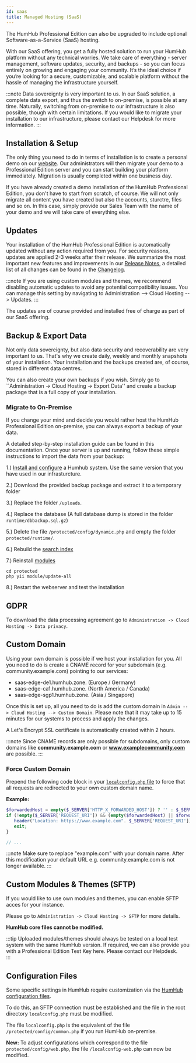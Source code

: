```yaml
---
id: saas
title: Managed Hosting (SaaS)
---
```

The HumHub Professional Edition can also be upgraded to include optional Software-as-a-Service (SaaS) hosting.

With our SaaS offering, you get a fully hosted solution to run your HumHub platform without any technical worries. We take care of everything - server management, software updates, security, and backups - so you can focus entirely on growing and engaging your community. It’s the ideal choice if you’re looking for a secure, customizable, and scalable platform without the hassle of managing the infrastructure yourself.

:::note
Data sovereignty is very important to us. In our SaaS solution, a complete data export, and thus the switch to on-premise, is possible at any time. Naturally, switching from on-premise to our infrastructure is also possible, though with certain limitations. If you would like to migrate your installation to our infrastructure, please contact our Helpdesk for more information.
:::

## Installation & Setup

The only thing you need to do in terms of installation is to create a personal demo on our [website](https://www.humhub.com/en/professional-edition/demo). Our administrators will then migrate your demo to a Professional Edition server and you can start building your platform immediately. Migration is usually completed within one business day. 

If you have already created a demo installation of the HumHub Professional Edition, you don't have to start from scratch, of course. We will not only migrate all content you have created but also the accounts, sturctre, files and so on. In this case, simply provide our Sales Team with the name of your demo and we will take care of everything else.  

## Updates

Your installation of the HumHub Professional Edition is automatically updated without any action required from you. For security reasons, updates are applied 2-3 weeks after their release. We summarize the most important new features and improvements in our [Release Notes](https://docs.humhub.org/docs/about/releasenotes/release_notes), a detailed list of all changes can be found in the [Changelog](https://github.com/humhub/humhub/blob/master/CHANGELOG.md).

:::note
If you are using custom modules and themes, we recommend disabling automatic updates to avoid any potential compatibility issues. You can manage this setting by navigating to Administration --> Cloud Hosting --> Updates. 
:::

The updates are of course provided and installed free of charge as part of our SaaS offering. 

## Backup & Export Data

Not only data sovereignty, but also data security and recoverability are very important to us. That's why we create daily, weekly and monthly snapshots of your installation. Your installation and the backups created are, of course, stored in different data centres.

You can also create your own backups if you wish. Simply go to ``Administration -> Cloud Hosting -> Export Data'' and create a backup package that is a full copy of your installation.

### Migrate to On-Premise 

If you change your mind and decide you would rather host the HumHub Professional Edition on-premise, you can always export a backup of your data.

A detailed step-by-step installation guide can be found in this documentation. Once your server is up and running, follow these simple instructions to import the data from your backup: 

1.) [Install and configure](../admin/installation.md) a Humhub system. Use the same version that you have used in our infrasturcture.

2.) Download the provided backup package and extract it to a temporary folder

3.) Replace the folder `/uploads`.

4.) Replace the database (A full database dump is stored in the folder `runtime/dbbackup.sql.gz`)

5.) Delete the file `/protected/config/dynamic.php` and empty the folder `protected/runtime/`.

6.) Rebuild the [search index](../admin/search.md)

7.) Reinstall [modules](../admin/console.md#module)

```
cd protected
php yii module/update-all
```

8.) Restart the webserver and test the installation


## GDPR

To download the data processing agreement go to ``Administration -> Cloud Hosting -> Data privacy``.

## Custom Domain

Using your own domain is possible if we host your installation for you. All you need to do is create a CNAME record for your subdomain (e.g. community.example.com) pointing to our services:

- saas-edge-de1.humhub.zone. (Europe / Germany)
- saas-edge-ca1.humhub.zone. (North America / Canada)
- saas-edge-sgp1.humhub.zone. (Asia / Singapore)

Once this is set up, all you need to do is add the custom domain in ``Admin --> Cloud Hosting --> Custom Domain``. Please note that it may take up to 15 minutes for our systems to process and apply the changes.

A Let's Encrypt SSL certificate is automatically created within 2 hours.

:::note
Since CNAME records are only possible for subdomains, only custom domains like **community.example.com** or **www.examplecommunity.com** are possible. 
:::

### Force Custom Domain

Prepend the following code block in your [`localconfig.php` file](#configuration-files) to force that all requests are redirected to your own custom domain name.

**Example:**

```php
$forwardedHost = empty($_SERVER['HTTP_X_FORWARDED_HOST']) ? '' : $_SERVER['HTTP_X_FORWARDED_HOST']; 
if (!empty($_SERVER['REQUEST_URI']) && (empty($forwardedHost) || $forwardedHost === 'example.humhub.com')) {
   header("Location: https://www.example.com". $_SERVER['REQUEST_URI']);
   exit;
}

// ...
``` 

:::note
Make sure to replace "example.com" with your domain name. After this modification your default URL e.g. community.example.com is not longer available.
:::

## Custom Modules & Themes (SFTP)

If you would like to use own modules and themes, you can enable SFTP acces for your instance.

Please go to ``Administration -> Cloud Hosting -> SFTP`` for more details.

**HumHub core files cannot be modified.**

:::tip
Uploaded modules/themes should always be tested on a local test system with the same HumHub version. If required, we can also provide you with a Professional Edition Test Key here. Please contact our Helpdesk.  
:::

## Configuration Files

Some specific settings in HumHub require customization via the [HumHub configuration files](../admin/advanced-configuration.md).   

To do this, an SFTP connection must be established and the file in the root directory ``localconfig.php`` must be modified. 

The file ``localconfig.php`` is the equivalent of the file ``/protected/config/common.php`` if you run HumHub on-premise.

**New:** To adjust configurations which correspond to the file `protected/config/web.php`, the file `/localconfig-web.php` can now be modified.


